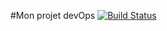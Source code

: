 #Mon projet devOps
[![Build Status](https://travis-ci.org/fatimaelyousfi/devOps.svg?branch=master)](https://travis-ci.org/fatimaelyousfi/devOps)
